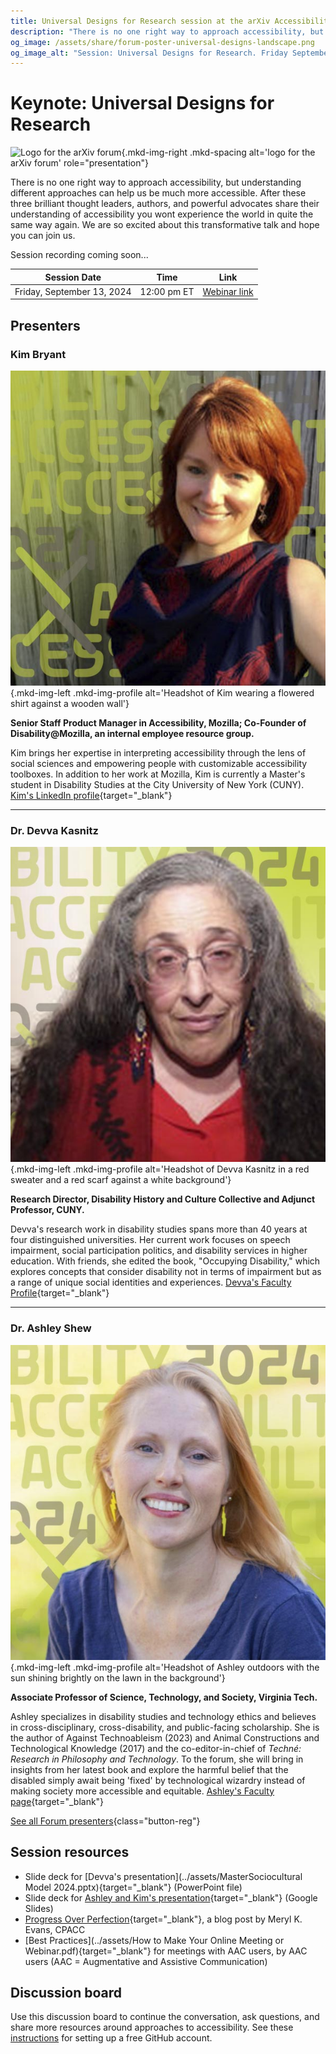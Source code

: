 ```yaml
---
title: Universal Designs for Research session at the arXiv Accessibility Forum 2024
description: "There is no one right way to approach accessibility, but understanding different approaches can help us be much more accessible. Three brilliant thought leaders, authors, and powerful advocates share their understanding of accessibility."
og_image: /assets/share/forum-poster-universal-designs-landscape.png
og_image_alt: "Session: Universal Designs for Research. Friday September 13 at 12:00 PM Eastern."
---
```

# Keynote: Universal Designs for Research

![Logo for the arXiv forum](../../assets/arxiv-forum-logo-full-2024.svg){.mkd-img-right .mkd-spacing alt='logo for the arXiv forum' role="presentation"}

There is no one right way to approach accessibility, but understanding different approaches can help us be much more accessible. After these three brilliant thought leaders, authors, and powerful advocates share their understanding of accessibility you wont experience the world in quite the same way again. We are so excited about this transformative talk and hope you can join us.

Session recording coming soon...

| Session Date | Time | Link |
|---|---|---|
| Friday, September 13, 2024 | 12:00 pm ET | [Webinar link](https://cornell.zoom.us/j/94263795591?pwd=2cni3kKjJiYHykTfAooNCIyYxTPB2p.1) |

<!--
## Get ready:
<ul class="forum-actions">
  <li class="col">
    <div class="col-num shadow" role="presentation">1</div>
    <h3>Sign Up</h3>
    <p><a href="https://cornell.ca1.qualtrics.com/jfe/form/SV_eEZ1d27LF2fVM7Y" target="_blank">Sign up</a> for free. The forum is open to everyone.</p>
    <a class="button-reg" href="https://cornell.ca1.qualtrics.com/jfe/form/SV_eEZ1d27LF2fVM7Y" target="_blank">Sign up</a>
  </li>
  <li class="col">
    <div class="col-num shadow" role="presentation">2</div>
    <h3>Watch videos</h3>
    <p>Watch videos from the <a href="https://www.youtube.com/playlist?list=PLYgeAMJvRZ6ZRuNQGoekx0FdjXqEG0bzM" target="blank">Forum playlist</a>.</p>
    <a class="button-reg" href="https://www.youtube.com/playlist?list=PLYgeAMJvRZ6ZRuNQGoekx0FdjXqEG0bzM" target="blank">Watch</a>
  </li>
  <li class="col">
    <div class="col-num shadow" role="presentation">3</div>
    <h3>Ask Questions!</h3>
    <p><a href="https://cornell.ca1.qualtrics.com/jfe/form/SV_bBqisDGVGcrzQeq" target="_blank">Submit your questions</a> in advance. The presenters will love you!</p>
    <a class="button-reg" href="https://cornell.ca1.qualtrics.com/jfe/form/SV_bBqisDGVGcrzQeq" target="_blank">Ask</a>
  </li>
</ul>

Then help get the word out by sharing this free and important event with your colleagues and other academic networks. Session posters and links are available on [the share page](/share).
## Participate
- [Sign up](https://cornell.ca1.qualtrics.com/jfe/form/SV_eEZ1d27LF2fVM7Y){target="_blank"} for the accessibility forum
- Have a burning question? [Submit your questions](https://cornell.ca1.qualtrics.com/jfe/form/SV_bBqisDGVGcrzQeq) ahead of time. The presenters are eager to hear from you in advance so they can answer as many of them as possible during the session.
- Help get the word out by sharing this free and important event with your colleagues and other academic networks. Session posters and links are available on [the share page](/share). -->

## Presenters

### Kim Bryant

![Kim Bryant](../assets/profile/kim.jpg){.mkd-img-left .mkd-img-profile alt='Headshot of Kim wearing a flowered shirt against a wooden wall'}

**Senior Staff Product Manager in Accessibility, Mozilla; Co-Founder of Disability@Mozilla, an internal employee resource group.**

Kim brings her expertise in interpreting accessibility through the lens of social sciences and empowering people with customizable accessibility toolboxes. In addition to her work at Mozilla, Kim is currently a Master's student in Disability Studies at the City University of New York (CUNY). [Kim's LinkedIn profile](https://www.linkedin.com/in/kimbryant/){target="_blank"}

---

### Dr. Devva Kasnitz
![Devva Kasnitz](../assets/profile/devva.jpg){.mkd-img-left .mkd-img-profile alt='Headshot of Devva Kasnitz in a red sweater and a red scarf against a white background'}

**Research Director, Disability History and Culture Collective and Adjunct Professor, CUNY.**

Devva's research work in disability studies spans more than 40 years at four distinguished universities. Her current work focuses on speech impairment, social participation politics, and disability services in higher education. With friends, she edited the book, "Occupying Disability," which explores concepts that consider disability not in terms of impairment but as a range of unique social identities and experiences. [Devva's Faculty Profile](https://sps.cuny.edu/about/directory/devva.kasnitz){target="_blank"}

---

### Dr. Ashley Shew

![Ashley Shew](../assets/profile/ashley.jpg){.mkd-img-left .mkd-img-profile alt='Headshot of Ashley outdoors with the sun shining brightly on the lawn in the background'}

**Associate Professor of Science, Technology, and Society, Virginia Tech.**

Ashley specializes in disability studies and technology ethics and believes in cross-disciplinary, cross-disability, and public-facing scholarship. She is the author of Against Technoableism (2023) and Animal Constructions and Technological Knowledge (2017) and the co-editor-in-chief of *Techné: Research in Philosophy and Technology*. To the forum, she will bring in insights from her latest book and explore the harmful belief that the disabled simply await being 'fixed' by technological wizardry instead of making society more accessible and equitable. [Ashley's Faculty page](https://liberalarts.vt.edu/departments-and-schools/department-of-science-technology-and-society/faculty/ashley-shew.html){target="_blank"}

[See all Forum presenters](presenters){class="button-reg"}

## Session resources
- Slide deck for [Devva's presentation](../assets/MasterSociocultural Model 2024.pptx){target="_blank"} (PowerPoint file)
- Slide deck for [Ashley and Kim's presentation](https://docs.google.com/presentation/d/1haVebvmDruOmgWEITM7I8rAVjOq-iRjhDjzO49llAQs/edit?usp=sharing){target="_blank"} (Google Slides)
- [Progress Over Perfection](https://meryl.net/accessibility-progress-over-perfection/){target="_blank"}, a blog post by Meryl K. Evans, CPACC
- [Best Practices](../assets/How to Make Your Online Meeting or Webinar.pdf){target="_blank"} for meetings with AAC users, by AAC users (AAC = Augmentative and Assistive Communication)

## Discussion board
Use this discussion board to continue the conversation, ask questions, and share more resources around approaches to accessibility. See these [instructions](discussion-board.md) for setting up a free GitHub account.
